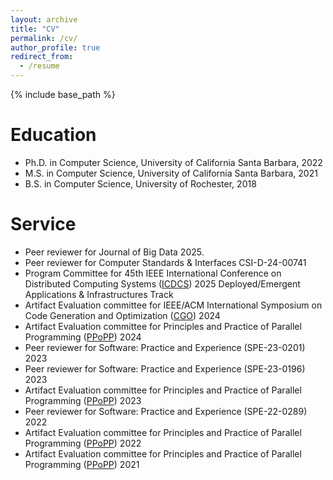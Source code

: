 ```yaml
---
layout: archive
title: "CV"
permalink: /cv/
author_profile: true
redirect_from:
  - /resume
---
```


{% include base_path %}

Education
======
* Ph.D. in Computer Science, University of California Santa Barbara, 2022
* M.S. in Computer Science, University of California Santa Barbara, 2021
* B.S. in Computer Science, University of Rochester, 2018

<!-- Work experience
======
* Summer 2015: Research Assistant
  * Github University
  * Duties included: Tagging issues
  * Supervisor: Professor Git

* Fall 2015: Research Assistant
  * Github University
  * Duties included: Merging pull requests
  * Supervisor: Professor Hub -->
  
<!-- Skills
======
* Skill 1
* Skill 2
  * Sub-skill 2.1
  * Sub-skill 2.2
  * Sub-skill 2.3
* Skill 3 -->

<!-- Publications
======
  <ul>{% for post in site.publications %}
    {% include archive-single-cv.html %}
  {% endfor %}</ul> -->
  
<!-- Talks
======
  <ul>{% for post in site.talks %}
    {% include archive-single-talk-cv.html %}
  {% endfor %}</ul> -->
  
<!-- Teaching
======
  <ul>{% for post in site.teaching %}
    {% include archive-single-cv.html %}
  {% endfor %}</ul> -->
  
Service
======
* Peer reviewer for Journal of Big Data 2025.
* Peer reviewer for Computer Standards & Interfaces CSI-D-24-00741
* Program Committee for 45th IEEE International Conference on Distributed Computing Systems ([ICDCS](https://icdcs2025.icdcs.org/programme-chairs/)) 2025 Deployed/Emergent Applications & Infrastructures Track
* Artifact Evaluation committee for IEEE/ACM International Symposium on Code Generation and Optimization ([CGO](https://conf.researchr.org/home/cgo-2024)) 2024
* Artifact Evaluation committee for Principles and Practice of Parallel Programming ([PPoPP](https://ppopp24.sigplan.org/)) 2024
* Peer reviewer for Software: Practice and Experience (SPE-23-0201) 2023
* Peer reviewer for Software: Practice and Experience (SPE-23-0196) 2023
* Artifact Evaluation committee for Principles and Practice of Parallel Programming ([PPoPP](https://ppopp23.sigplan.org/)) 2023
* Peer reviewer for Software: Practice and Experience (SPE-22-0289) 2022
* Artifact Evaluation committee for Principles and Practice of Parallel Programming ([PPoPP](https://ppopp22.sigplan.org/)) 2022
* Artifact Evaluation committee for Principles and Practice of Parallel Programming ([PPoPP](https://ppopp21.sigplan.org/)) 2021
